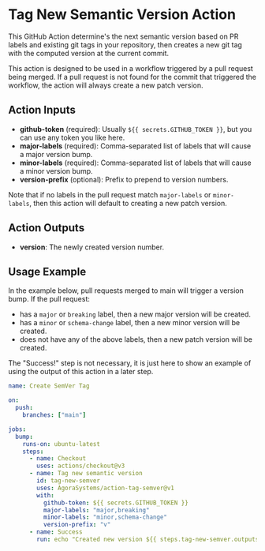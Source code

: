 # Tag New Semantic Version Action

This GitHub Action determine's the next semantic version based on PR labels and existing git tags in
your repository, then creates a new git tag with the computed version at the current commit.

This action is designed to be used in a workflow triggered by a pull request being merged. If a pull
request is not found for the commit that triggered the workflow, the action will always create a
new patch version.

## Action Inputs

- **github-token** (required): Usually `${{ secrets.GITHUB_TOKEN }}`, but you can use any token you like here.
- **major-labels** (required): Comma-separated list of labels that will cause a major version bump.
- **minor-labels** (required): Comma-separated list of labels that will cause a minor version bump.
- **version-prefix** (optional): Prefix to prepend to version numbers.

Note that if no labels in the pull request match `major-labels` or `minor-labels`, then this action
will default to creating a new patch version.

## Action Outputs
- **version**: The newly created version number.

## Usage Example

In the example below, pull requests merged to main will trigger a version bump. If the pull request:
- has a `major` or `breaking` label, then a new major version will be created.
- has a `minor` or `schema-change` label, then a new minor version will be created.
- does not have any of the above labels, then a new patch version will be created.

The "Success!" step is not necessary, it is just here to show an example of using the output of this
action in a later step.

```yml
name: Create SemVer Tag

on:
  push:
    branches: ["main"]

jobs:
  bump:
    runs-on: ubuntu-latest
    steps:
      - name: Checkout
        uses: actions/checkout@v3
      - name: Tag new semantic version
        id: tag-new-semver
        uses: AgoraSystems/action-tag-semver@v1
        with:
          github-token: ${{ secrets.GITHUB_TOKEN }}
          major-labels: "major,breaking"
          minor-labels: "minor,schema-change"
          version-prefix: "v"
      - name: Success
        run: echo "Created new version ${{ steps.tag-new-semver.outputs.version }}"
```
